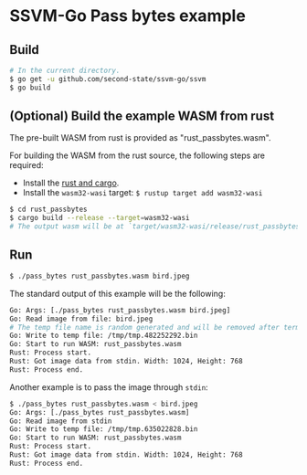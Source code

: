 # SSVM-Go Pass bytes example

## Build

```bash
# In the current directory.
$ go get -u github.com/second-state/ssvm-go/ssvm
$ go build
```

## (Optional) Build the example WASM from rust

The pre-built WASM from rust is provided as "rust_passbytes.wasm".

For building the WASM from the rust source, the following steps are required:

* Install the [rust and cargo](https://www.rust-lang.org/tools/install).
* Install the `wasm32-wasi` target: `$ rustup target add wasm32-wasi`

```bash
$ cd rust_passbytes
$ cargo build --release --target=wasm32-wasi
# The output wasm will be at `target/wasm32-wasi/release/rust_passbytes.wasm`.
```

## Run

```bash
$ ./pass_bytes rust_passbytes.wasm bird.jpeg
```

The standard output of this example will be the following:

```bash
Go: Args: [./pass_bytes rust_passbytes.wasm bird.jpeg]
Go: Read image from file: bird.jpeg
# The temp file name is random generated and will be removed after termination.
Go: Write to temp file: /tmp/tmp.482252292.bin
Go: Start to run WASM: rust_passbytes.wasm
Rust: Process start.
Rust: Got image data from stdin. Width: 1024, Height: 768
Rust: Process end.
```

Another example is to pass the image through `stdin`:

```bash
$ ./pass_bytes rust_passbytes.wasm < bird.jpeg
Go: Args: [./pass_bytes rust_passbytes.wasm]
Go: Read image from stdin
Go: Write to temp file: /tmp/tmp.635022828.bin
Go: Start to run WASM: rust_passbytes.wasm
Rust: Process start.
Rust: Got image data from stdin. Width: 1024, Height: 768
Rust: Process end.
```
